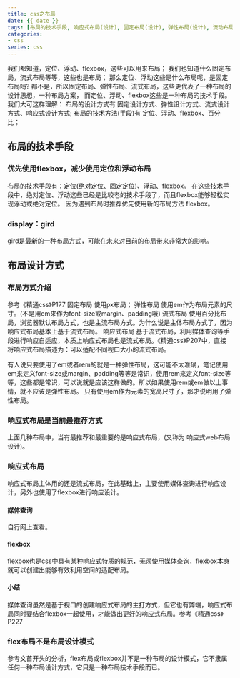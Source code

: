 ```yaml
---
title: css之布局
date: {{ date }}
tags: [布局的技术手段, 响应式布局(设计), 固定布局(设计), 弹性布局(设计), 流动布局(设计), 媒体查询, flex]
categories: 
- css
series: css
---
```


我们都知道，定位、浮动、flexbox，这些可以用来布局；
我们也知道什么固定布局，流式布局等等，这些也是布局；
那么定位、浮动这些是什么布局呢，是固定布局吗?
都不是，所以固定布局、弹性布局、流式布局，这些更代表了一种布局的设计思想，一种布局方案，
而定位、浮动、flexbox这些是一种布局的技术手段。
我们大可这样理解：
布局的设计方式有 固定设计方式、弹性设计方式、流式设计方式、响应式设计方式;
布局的技术方法(手段)有 定位、浮动、flexbox、百分比；


## 布局的技术手段

### 优先使用flexbox，减少使用定位和浮动布局
布局的技术手段有：定位(绝对定位、固定定位)、浮动、flexbox。
在这些技术手段中，绝对定位、浮动这些已经是比较老的技术手段了，而且flexbox能够轻松实现浮动或绝对定位。
因为遇到布局时推荐优先使用新的布局方法 flexbox。

### display：gird
gird是最新的一种布局方式，可能在未来对目前的布局带来非常大的影响。

## 布局设计方式
### 布局方式介绍
参考《精通css》P177
固定布局 使用px布局；
弹性布局 使用em作为布局元素的尺寸。(不是用em来作为font-size或margin、padding哦)
流式布局 使用百分比布局，浏览器默认布局方式，也是主流布局方式。为什么说是主体布局方式了，因为响应式布局基本上基于流式布局。
响应式布局 基于流式布局，利用媒体查询等手段进行响应自适应，本质上响应式布局也是流式布局。《精通css》P207中，直接将响应式布局描述为：可以适配不同视口大小的流式布局。

有人说只要使用了em或者rem的就是一种弹性布局，这可能不太准确，笔记使用em来定义font-size或margin、padding等等是常识，使用rem来定义font-size等等，这些都是常识，可以说就是应该这样做的。所以如果使用rem或em做以上事情，就不应该是弹性布局。
只有使用em作为元素的宽高尺寸了，那才说明用了弹性布局。

### 响应式布局是当前最推荐方式
上面几种布局中，当有最推荐和最重要的是响应式布局，(又称为 响应式web布局设计)。

### 响应式布局
响应式布局主体用的还是流式布局，在此基础上，主要使用媒体查询进行响应设计，另外也使用了flexbox进行响应设计。
#### 媒体查询
自行网上查看。
#### flexbox
flexbox也是css中具有某种响应式特质的规范，无须使用媒体查询，flexbox本身就可以创建出能够有效利用空间的适配布局。
#### 小结
媒体查询虽然是基于视口的创建响应式布局的主打方式，但它也有弊端，响应式布局同时要结合flexbox一起使用，才能做出更好的响应式布局。参考《精通css》P227

### flex布局不是布局设计模式
参考文首开头的分析，flex布局或flexbox并不是一种布局的设计模式，它不隶属任何一种布局设计方式，它只是一种布局技术手段而已。








